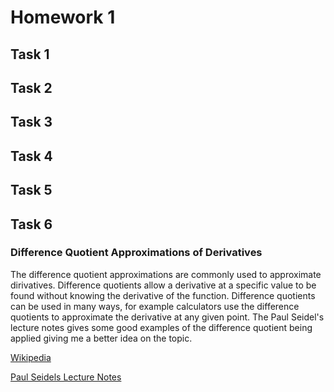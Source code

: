 # Homework 1

## Task 1

## Task 2

## Task 3

## Task 4

## Task 5

## Task 6

### Difference Quotient Approximations of Derivatives

The difference quotient approximations are commonly used to approximate dirivatives. Difference quotients allow a derivative at a specific value to be found without knowing the derivative of the function. Difference quotients can be used in many ways, for example calculators use the difference quotients to approximate the derivative at any given point. The Paul Seidel's lecture notes gives some good examples of the difference quotient being applied giving me a better idea on the topic.

[Wikipedia](https://en.wikipedia.org/wiki/Numerical_differentiation)

[Paul Seidels Lecture Notes](http://math.mit.edu/classes/18.01/F2011/lecture14.pdf)
